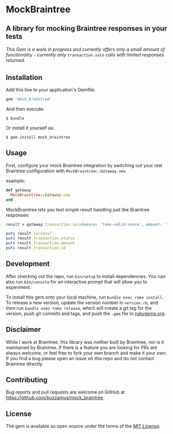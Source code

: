 # MockBraintree

## A library for mocking Braintree responses in your tests

###### This Gem is a work in progress and currently offers only a small amount of functionality - currently only `transaction.sale` calls with limited responses returned.

## Installation

Add this line to your application's Gemfile:

```ruby
gem 'mock_braintree'
```

And then execute:

    $ bundle

Or install it yourself as:

    $ gem install mock_braintree

## Usage

First, configure your mock Braintree integration by switching out your real Braintree configuration with `MockBraintree::Gateway.new`

example:

```ruby
def gateway
  MockBraintree::Gateway.new
end
```

MockBraintree lets you test simple result handling just like Braintree responses:

```ruby
result = gateway.transaction.sale(nonce: 'fake-valid-nonce', amount: '10.00', options: { submit_for_settlement: true })

puts result.success?
puts result.transaction.status
puts result.transaction.amount
puts result.transaction.id
```

## Development

After checking out the repo, run `bin/setup` to install dependencies. You can also run `bin/console` for an interactive prompt that will allow you to experiment.

To install this gem onto your local machine, run `bundle exec rake install`. To release a new version, update the version number in `version.rb`, and then run `bundle exec rake release`, which will create a git tag for the version, push git commits and tags, and push the `.gem` file to [rubygems.org](https://rubygems.org).

## Disclaimer
While I work at Braintree, this library was neither built by Braintree, nor is it maintained by Braintree. If there is a feature you are looking for PRs are always welcome, or feel free to fork your own branch and make it your own. If you find a bug please open an issue on this repo and do not contact Braintree directly.

## Contributing

Bug reports and pull requests are welcome on GitHub at https://github.com/buzzamus/mock_braintree.

## License

The gem is available as open source under the terms of the [MIT License](https://opensource.org/licenses/MIT).
